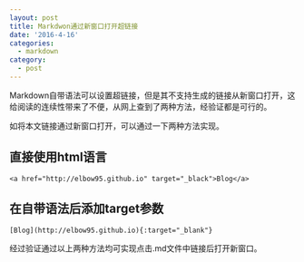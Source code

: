```yaml
---
layout: post
title: Markdwon通过新窗口打开超链接
date: '2016-4-16'
categories:
  - markdown
category:
  - post
---
```


Markdown自带语法可以设置超链接，但是其不支持生成的链接从新窗口打开，这给阅读的连续性带来了不便，从网上查到了两种方法，经验证都是可行的。

如将本文链接通过新窗口打开，可以通过一下两种方法实现。

## 直接使用html语言

```
<a href="http://elbow95.github.io" target="_black">Blog</a>
```

## 在自带语法后添加target参数

```
[Blog](http://elbow95.github.io){:target="_blank"}
```

经过验证通过以上两种方法均可实现点击.md文件中链接后打开新窗口。
